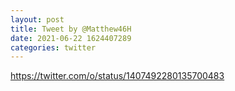 ```yaml
--- 
layout: post 
title: Tweet by @Matthew46H 
date: 2021-06-22 1624407289 
categories: twitter 
--- 
```

https://twitter.com/o/status/1407492280135700483